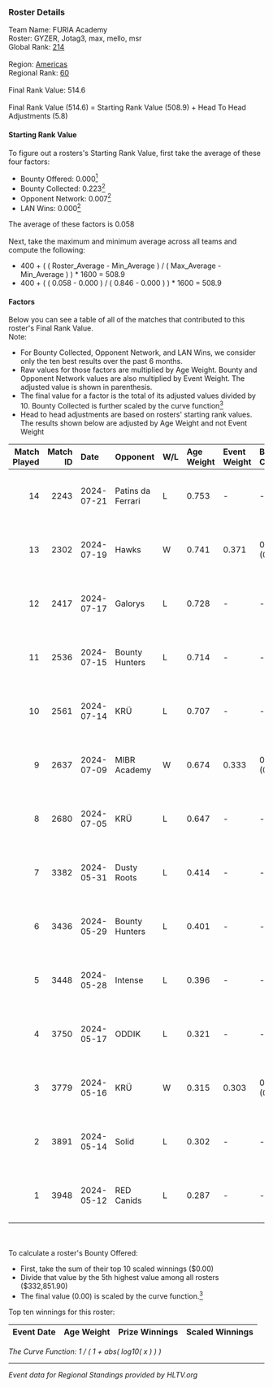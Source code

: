 ### Roster Details<br />
Team Name: FURIA Academy<br />
Roster: GYZER, Jotag3, max, mello, msr<br />
Global Rank: [214](../../standings_global_2024_09_26.md)<br />
<br />
Region: [Americas]( ../../standings_americas_2024_09_26.md)<br />
Regional Rank: [60]( ../../standings_americas_2024_09_26.md)<br />
<br />
Final Rank Value:  514.6<br />
<br />
Final Rank Value (514.6) = Starting Rank Value (508.9) + Head To Head Adjustments (5.8)<br />

#### Starting Rank Value<br />
To figure out a rosters's Starting Rank Value, first take the average of these four factors:<br />
- Bounty Offered: 0.000[<sup>1</sup>](#table2)
- Bounty Collected: 0.223[<sup>2</sup>](#table1)
- Opponent Network: 0.007[<sup>2</sup>](#table1)
- LAN Wins: 0.000[<sup>2</sup>](#table1)

The average of these factors is 0.058<br />
<br />
Next, take the maximum and minimum average across all teams and compute the following:<br />
- 400 + ( ( Roster_Average - Min_Average ) / ( Max_Average - Min_Average ) ) * 1600 = 508.9
- 400 + ( ( 0.058 - 0.000 ) / ( 0.846 - 0.000 ) ) * 1600 = 508.9


#### Factors<br />
Below you can see a table of all of the matches that contributed to this roster's Final Rank Value.<br />
Note:<br />

- For Bounty Collected, Opponent Network, and LAN Wins, we consider only the ten best results over the past 6 months.
- Raw values for those factors are multiplied by Age Weight. Bounty and Opponent Network values are also multiplied by Event Weight. The adjusted value is shown in parenthesis.
- The final value for a factor is the total of its adjusted values divided by 10. Bounty Collected is further scaled by the curve function[<sup>3</sup>](#curveFunction)
- Head to head adjustments are based on rosters' starting rank values. The results shown below are adjusted by Age Weight and not Event Weight
<span id="table1"></span><br />


| Match Played | Match ID | Date       | Opponent          | W/L | Age Weight | Event Weight | Bounty Collected | Opponent Network | LAN Wins  | H2H Adj. | Roster                                   |
| -: | -: | :- | :- | :- | :- | :- | :- | :- | :- | -: | :- |
|           14 |     2243 | 2024-07-21 | Patins da Ferrari | L   | 0.753      | -            | -                | -                | -         |    -6.11 | GYZER, Jotag3, max, mello, msr           |
|           13 |     2302 | 2024-07-19 | Hawks             | W   | 0.741      | 0.371        | 0.007 (0.002)    | 0.034 (0.009)    | 0 (0.000) |    15.87 | GYZER, Jotag3, max, mello, msr           |
|           12 |     2417 | 2024-07-17 | Galorys           | L   | 0.728      | -            | -                | -                | -         |    -4.37 | Bruninho, GYZER, Jotag3, max, mello      |
|           11 |     2536 | 2024-07-15 | Bounty Hunters    | L   | 0.714      | -            | -                | -                | -         |    -2.72 | GYZER, Jotag3, max, mello, souz4h        |
|           10 |     2561 | 2024-07-14 | KRÜ               | L   | 0.707      | -            | -                | -                | -         |    -3.13 | GYZER, Jotag3, max, mello, souz4h        |
|            9 |     2637 | 2024-07-09 | MIBR Academy      | W   | 0.674      | 0.333        | 0.001 (0.000)    | 0.038 (0.009)    | 0 (0.000) |    10.75 | GYZER, Jotag3, max, mello, souz4h        |
|            8 |     2680 | 2024-07-05 | KRÜ               | L   | 0.647      | -            | -                | -                | -         |    -2.96 | GYZER, Jotag3, max, mello, souz4h        |
|            7 |     3382 | 2024-05-31 | Dusty Roots       | L   | 0.414      | -            | -                | -                | -         |    -2.24 | Bruninho, cerolzin, GYZER, Jotag3, mello |
|            6 |     3436 | 2024-05-29 | Bounty Hunters    | L   | 0.401      | -            | -                | -                | -         |    -2.18 | Bruninho, cerolzin, GYZER, Jotag3, mello |
|            5 |     3448 | 2024-05-28 | Intense           | L   | 0.396      | -            | -                | -                | -         |    -3.52 | Bruninho, cerolzin, GYZER, Jotag3, mello |
|            4 |     3750 | 2024-05-17 | ODDIK             | L   | 0.321      | -            | -                | -                | -         |    -0.50 | Bruninho, cerolzin, GYZER, Jotag3, mello |
|            3 |     3779 | 2024-05-16 | KRÜ               | W   | 0.315      | 0.303        | 0.012 (0.001)    | 0.567 (0.054)    | 0 (0.000) |     8.64 | Bruninho, cerolzin, GYZER, Jotag3, mello |
|            2 |     3891 | 2024-05-14 | Solid             | L   | 0.302      | -            | -                | -                | -         |    -1.38 | Bruninho, cerolzin, GYZER, Jotag3, mello |
|            1 |     3948 | 2024-05-12 | RED Canids        | L   | 0.287      | -            | -                | -                | -         |    -0.35 | Bruninho, cerolzin, GYZER, Jotag3, mello |

<br />
<span id="table2"></span><br />
To calculate a roster's Bounty Offered:<br />

- First, take the sum of their top 10 scaled winnings ($0.00)
- Divide that value by the 5th highest value among all rosters ($332,851.90)
- The final value (0.00) is scaled by the curve function.[<sup>3</sup>](#curveFunction)

Top ten winnings for this roster:<br />

| Event Date | Age Weight | Prize Winnings | Scaled Winnings |
| :- | -: | :- | :- |


<span id="curveFunction"></span>_The Curve Function: 1 / ( 1 + abs( log10( x ) ) )_<br />

---
_Event data for Regional Standings provided by HLTV.org_<br />
